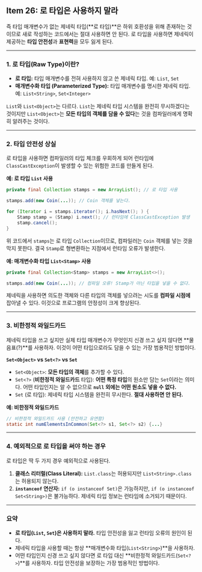 ## Item 26: 로 타입은 사용하지 말라

즉 타입 매개변수가 없는 제네릭 타입(**로 타입)**은 하위 호환성을 위해 존재하는 것이므로 새로 작성하는 코드에서는 절대 사용하면 안 된다. 로 타입을 사용하면 제네릭이 제공하는 **타입 안전성**과 **표현력**을 모두 잃게 된다.

---

### 1. 로 타입(Raw Type)이란?

- **로 타입:** 타입 매개변수를 전혀 사용하지 않고 쓴 제네릭 타입. 예: `List`, `Set`
- **매개변수화 타입 (Parameterized Type):** 타입 매개변수를 명시한 제네릭 타입. 예: `List<String>`, `Set<Integer>`

`List`와 `List<Object>`는 다르다. `List`는 제네릭 타입 시스템을 완전히 무시하겠다는 것이지만 `List<Object>`는 **모든 타입의 객체를 담을 수 있다**는 것을 컴파일러에게 명확히 알려주는 것이다.

---

### 2. 타입 안전성 상실

로 타입을 사용하면 컴파일러의 타입 체크를 우회하게 되어 런타임에 `ClassCastException`이 발생할 수 있는 위험한 코드를 만들게 된다.

**예: 로 타입 `List` 사용**

```java
private final Collection stamps = new ArrayList(); // 로 타입 사용

stamps.add(new Coin(...)); // Coin 객체를 넣는다.

for (Iterator i = stamps.iterator(); i.hasNext(); ) {
    Stamp stamp = (Stamp) i.next(); // 런타임에 ClassCastException 발생
    stamp.cancel();
}
```

위 코드에서 `stamps`는 로 타입 `Collection`이므로, 컴파일러는 `Coin` 객체를 넣는 것을 막지 못한다. 결국 `Stamp`로 형변환하는 지점에서 런타임 오류가 발생한다.

**예: 매개변수화 타입 `List<Stamp>` 사용**

```java
private final Collection<Stamp> stamps = new ArrayList<>();

stamps.add(new Coin(...)); // 컴파일 오류! Stamp가 아닌 타입을 넣을 수 없다.
```

제네릭을 사용하면 의도한 객체와 다른 타입의 객체를 넣으려는 시도를 **컴파일 시점에** 잡아낼 수 있다. 이것으로 프로그램의 안정성이 크게 향상된다.

---

### 3. 비한정적 와일드카드

제네릭 타입을 쓰고 싶지만 실제 타입 매개변수가 무엇인지 신경 쓰고 싶지 않다면 **물음표(?)**를 사용하자. 이것이 어떤 타입으로라도 담을 수 있는 가장 범용적인 방법이다.

**`Set<Object>` vs `Set<?>` vs `Set`**

- `Set<Object>`: **모든 타입의 객체**를 추가할 수 있다.
- `Set<?>` (**비한정적 와일드카드** 타입): **어떤 특정 타입**의 원소만 담는 `Set`이라는 의미다. 어떤 타입인지는 알 수 없으므로 **`null` 외에는 어떤 원소도 넣을 수 없다.**
- `Set` (로 타입): 제네릭 타입 시스템을 완전히 무시한다. **절대 사용하면 안 된다.**

**예: 비한정적 와일드카드**

```java
// 비한정적 와일드카드 사용 (안전하고 유연함)
static int numElementsInCommon(Set<?> s1, Set<?> s2) {...}
```

---

### 4. 예외적으로 로 타입을 써야 하는 경우

로 타입은 딱 두 가지 경우 예외적으로 사용된다.

1. **클래스 리터럴(Class Literal):** `List.class`는 허용되지만 `List<String>.class`는 허용되지 않는다.
2. **`instanceof` 연산자:** `if (o instanceof Set)`은 가능하지만, `if (o instanceof Set<String>)`은 불가능하다. 제네릭 타입 정보는 런타임에 소거되기 때문이다.

---

### 요약

- **로 타입(`List`, `Set`)은 사용하지 말라.** 타입 안전성을 잃고 런타임 오류의 원인이 된다.
- 제네릭 타입을 사용할 때는 항상 **매개변수화 타입(`List<String>`)**을 사용하자.
- 어떤 타입인지 신경 쓰고 싶지 않다면 로 타입 대신 **비한정적 와일드카드(`Set<?>`)**를 사용하자. 타입 안전성을 보장하는 가장 범용적인 방법이다.

